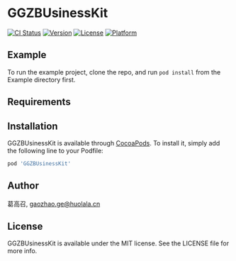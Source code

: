 # GGZBUsinessKit

[![CI Status](https://img.shields.io/travis/葛高召/GGZBUsinessKit.svg?style=flat)](https://travis-ci.org/葛高召/GGZBUsinessKit)
[![Version](https://img.shields.io/cocoapods/v/GGZBUsinessKit.svg?style=flat)](https://cocoapods.org/pods/GGZBUsinessKit)
[![License](https://img.shields.io/cocoapods/l/GGZBUsinessKit.svg?style=flat)](https://cocoapods.org/pods/GGZBUsinessKit)
[![Platform](https://img.shields.io/cocoapods/p/GGZBUsinessKit.svg?style=flat)](https://cocoapods.org/pods/GGZBUsinessKit)

## Example

To run the example project, clone the repo, and run `pod install` from the Example directory first.

## Requirements

## Installation

GGZBUsinessKit is available through [CocoaPods](https://cocoapods.org). To install
it, simply add the following line to your Podfile:

```ruby
pod 'GGZBUsinessKit'
```

## Author

葛高召, gaozhao.ge@huolala.cn

## License

GGZBUsinessKit is available under the MIT license. See the LICENSE file for more info.
